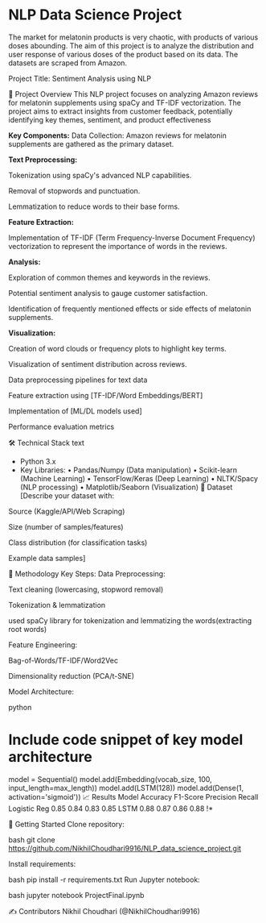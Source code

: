 # NLP Data Science Project
The market for melatonin products is very chaotic, with products of various doses abounding. The aim of this project is to analyze the distribution and user response of various doses of the product based on its data. The datasets are scraped from Amazon.

Project Title: Sentiment Analysis using NLP 

📌 Project Overview
This NLP project focuses on analyzing Amazon reviews for melatonin supplements using spaCy and TF-IDF vectorization. The project aims to extract insights from customer feedback, potentially identifying key themes, sentiment, and product effectiveness

**Key Components:**
Data Collection: Amazon reviews for melatonin supplements are gathered as the primary dataset.

**Text Preprocessing:**

Tokenization using spaCy's advanced NLP capabilities.

Removal of stopwords and punctuation.

Lemmatization to reduce words to their base forms.

**Feature Extraction:**

Implementation of TF-IDF (Term Frequency-Inverse Document Frequency) vectorization to represent the importance of words in the reviews.

**Analysis:**

Exploration of common themes and keywords in the reviews.

Potential sentiment analysis to gauge customer satisfaction.

Identification of frequently mentioned effects or side effects of melatonin supplements.

**Visualization:**

Creation of word clouds or frequency plots to highlight key terms.

Visualization of sentiment distribution across reviews.

Data preprocessing pipelines for text data

Feature extraction using [TF-IDF/Word Embeddings/BERT]

Implementation of [ML/DL models used]

Performance evaluation metrics

🛠️ Technical Stack
text
- Python 3.x
- Key Libraries: 
  • Pandas/Numpy (Data manipulation)
  • Scikit-learn (Machine Learning)
  • TensorFlow/Keras (Deep Learning)
  • NLTK/Spacy (NLP processing)
  • Matplotlib/Seaborn (Visualization)
📂 Dataset
[Describe your dataset with:

Source (Kaggle/API/Web Scraping)

Size (number of samples/features)

Class distribution (for classification tasks)

Example data samples]

🧠 Methodology
Key Steps:
Data Preprocessing:

Text cleaning (lowercasing, stopword removal)

Tokenization & lemmatization

used spaCy library for tokenization and lemmatizing the words(extracting root words)

Feature Engineering:

Bag-of-Words/TF-IDF/Word2Vec

Dimensionality reduction (PCA/t-SNE)

Model Architecture:

python
# Include code snippet of key model architecture
model = Sequential()
model.add(Embedding(vocab_size, 100, input_length=max_length))
model.add(LSTM(128))
model.add(Dense(1, activation='sigmoid'))
📈 Results
              Model	Accuracy	F1-Score	Precision	Recall
Logistic Reg	    0.85	        0.84	    0.83	   0.85
LSTM	            0.88	        0.87	    0.86	   0.88
!*

🚀 Getting Started
Clone repository:

bash
git clone https://github.com/NikhilChoudhari9916/NLP_data_science_project.git

Install requirements:

bash
pip install -r requirements.txt
Run Jupyter notebook:

bash
jupyter notebook ProjectFinal.ipynb

✍️ Contributors
Nikhil Choudhari (@NikhilChoudhari9916)
